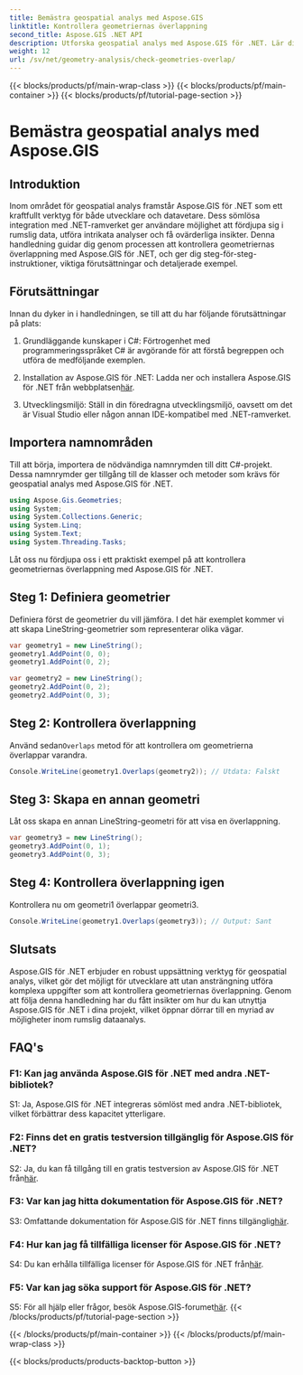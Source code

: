 ```yaml
---
title: Bemästra geospatial analys med Aspose.GIS
linktitle: Kontrollera geometriernas överlappning
second_title: Aspose.GIS .NET API
description: Utforska geospatial analys med Aspose.GIS för .NET. Lär dig hur du kontrollerar geometriernas överlappning med steg-för-steg-vägledning.
weight: 12
url: /sv/net/geometry-analysis/check-geometries-overlap/
---
```


{{< blocks/products/pf/main-wrap-class >}}
{{< blocks/products/pf/main-container >}}
{{< blocks/products/pf/tutorial-page-section >}}

# Bemästra geospatial analys med Aspose.GIS

## Introduktion

Inom området för geospatial analys framstår Aspose.GIS för .NET som ett kraftfullt verktyg för både utvecklare och datavetare. Dess sömlösa integration med .NET-ramverket ger användare möjlighet att fördjupa sig i rumslig data, utföra intrikata analyser och få ovärderliga insikter. Denna handledning guidar dig genom processen att kontrollera geometriernas överlappning med Aspose.GIS för .NET, och ger dig steg-för-steg-instruktioner, viktiga förutsättningar och detaljerade exempel.

## Förutsättningar

Innan du dyker in i handledningen, se till att du har följande förutsättningar på plats:

1. Grundläggande kunskaper i C#: Förtrogenhet med programmeringsspråket C# är avgörande för att förstå begreppen och utföra de medföljande exemplen.

2.  Installation av Aspose.GIS för .NET: Ladda ner och installera Aspose.GIS för .NET från webbplatsen[här](https://releases.aspose.com/gis/net/).

3. Utvecklingsmiljö: Ställ in din föredragna utvecklingsmiljö, oavsett om det är Visual Studio eller någon annan IDE-kompatibel med .NET-ramverket.

## Importera namnområden

Till att börja, importera de nödvändiga namnrymden till ditt C#-projekt. Dessa namnrymder ger tillgång till de klasser och metoder som krävs för geospatial analys med Aspose.GIS för .NET.

```csharp
using Aspose.Gis.Geometries;
using System;
using System.Collections.Generic;
using System.Linq;
using System.Text;
using System.Threading.Tasks;
```

Låt oss nu fördjupa oss i ett praktiskt exempel på att kontrollera geometriernas överlappning med Aspose.GIS för .NET.

## Steg 1: Definiera geometrier

Definiera först de geometrier du vill jämföra. I det här exemplet kommer vi att skapa LineString-geometrier som representerar olika vägar.

```csharp
var geometry1 = new LineString();
geometry1.AddPoint(0, 0);
geometry1.AddPoint(0, 2);

var geometry2 = new LineString();
geometry2.AddPoint(0, 2);
geometry2.AddPoint(0, 3);
```

## Steg 2: Kontrollera överlappning

 Använd sedan`Overlaps` metod för att kontrollera om geometrierna överlappar varandra.

```csharp
Console.WriteLine(geometry1.Overlaps(geometry2)); // Utdata: Falskt
```

## Steg 3: Skapa en annan geometri

Låt oss skapa en annan LineString-geometri för att visa en överlappning.

```csharp
var geometry3 = new LineString();
geometry3.AddPoint(0, 1);
geometry3.AddPoint(0, 3);
```

## Steg 4: Kontrollera överlappning igen

Kontrollera nu om geometri1 överlappar geometri3.

```csharp
Console.WriteLine(geometry1.Overlaps(geometry3)); // Output: Sant
```

## Slutsats

Aspose.GIS för .NET erbjuder en robust uppsättning verktyg för geospatial analys, vilket gör det möjligt för utvecklare att utan ansträngning utföra komplexa uppgifter som att kontrollera geometriernas överlappning. Genom att följa denna handledning har du fått insikter om hur du kan utnyttja Aspose.GIS för .NET i dina projekt, vilket öppnar dörrar till en myriad av möjligheter inom rumslig dataanalys.

## FAQ's

### F1: Kan jag använda Aspose.GIS för .NET med andra .NET-bibliotek?

S1: Ja, Aspose.GIS för .NET integreras sömlöst med andra .NET-bibliotek, vilket förbättrar dess kapacitet ytterligare.

### F2: Finns det en gratis testversion tillgänglig för Aspose.GIS för .NET?

 S2: Ja, du kan få tillgång till en gratis testversion av Aspose.GIS för .NET från[här](https://releases.aspose.com/).

### F3: Var kan jag hitta dokumentation för Aspose.GIS för .NET?

 S3: Omfattande dokumentation för Aspose.GIS för .NET finns tillgänglig[här](https://reference.aspose.com/gis/net/).

### F4: Hur kan jag få tillfälliga licenser för Aspose.GIS för .NET?

 S4: Du kan erhålla tillfälliga licenser för Aspose.GIS för .NET från[här](https://purchase.aspose.com/temporary-license/).

### F5: Var kan jag söka support för Aspose.GIS för .NET?

S5: För all hjälp eller frågor, besök Aspose.GIS-forumet[här](https://forum.aspose.com/c/gis/33).
{{< /blocks/products/pf/tutorial-page-section >}}

{{< /blocks/products/pf/main-container >}}
{{< /blocks/products/pf/main-wrap-class >}}

{{< blocks/products/products-backtop-button >}}
